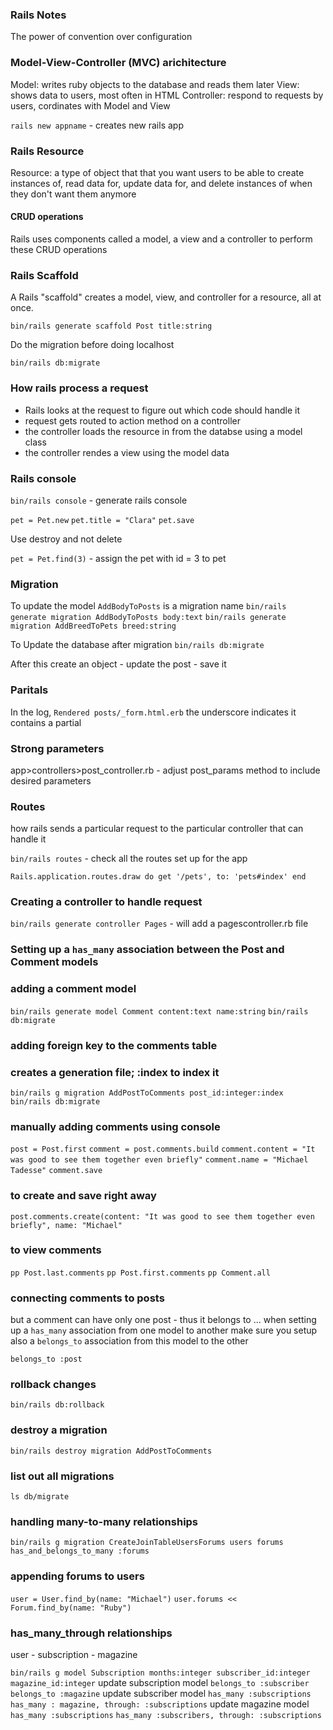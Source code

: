 ### Rails Notes
The power of convention over configuration

### Model-View-Controller (MVC) arichitecture
Model: writes ruby objects to the database and reads them later
View: shows data to users, most often in HTML
Controller: respond to requests by users, cordinates with Model and View

`rails new appname` - creates new rails app


### Rails Resource 

Resource: a type of object that that you want users to be able to create instances of, read data for, update data for, and delete instances of when they don't want them anymore

#### CRUD operations  

Rails uses components called a model, a view and a controller to perform these CRUD operations

### Rails Scaffold
A Rails "scaffold" creates a model, view, and controller for a resource, all at once.

`bin/rails generate scaffold Post title:string`

Do the migration before doing localhost

`bin/rails db:migrate`

### How rails process a request
* Rails looks at the request to figure out which code should handle it
* request gets routed to action method on a controller
* the controller loads the resource in from the databse using a model class
* the controller rendes a view using the model data


### Rails console
`bin/rails console` - generate rails console 

`pet = Pet.new`
`pet.title = "Clara"`
`pet.save`

Use destroy and not delete 

`pet = Pet.find(3)` - assign the pet with id = 3 to pet

### Migration 

To update the model
`AddBodyToPosts` is a migration name
`bin/rails generate migration AddBodyToPosts body:text`
`bin/rails generate migration AddBreedToPets breed:string`

To Update the database after migration
`bin/rails db:migrate`

After this create an object - update the post - save it 

### Paritals
In the log, `Rendered posts/_form.html.erb` the underscore indicates it contains a partial 

### Strong parameters
app>controllers>post_controller.rb - adjust post_params method to include desired parameters

### Routes
how rails sends a particular request to the particular controller that can handle it 

`bin/rails routes` - check all the routes set up for the app

`Rails.application.routes.draw do
  get '/pets', to: 'pets#index'
end
`

### Creating a controller to handle request
`bin/rails generate controller Pages` - will add a pagescontroller.rb file 

### Setting up a `has_many` association between the Post and Comment models


### adding a comment model
`bin/rails generate model Comment content:text name:string`
`bin/rails db:migrate`

### adding foreign key to the comments table
### creates a generation file; :index to index it 
`bin/rails g migration AddPostToComments post_id:integer:index`
`bin/rails db:migrate`

### manually adding comments using console
`post = Post.first`
`comment = post.comments.build`
`comment.content = "It was good to see them together even briefly"`
`comment.name = "Michael Tadesse"`
`comment.save`

### to create and save right away 
`post.comments.create(content: "It was good to see them together even briefly", name: "Michael"`

### to view comments 
`pp Post.last.comments`
`pp Post.first.comments`
`pp Comment.all`

### connecting comments to posts
but a comment can have only one post - thus it belongs to ...
when setting up a `has_many` association from one model to another
make sure you setup also a `belongs_to` association from this model to the other

`belongs_to :post`

### rollback changes 
`bin/rails db:rollback`

### destroy a migration
`bin/rails destroy migration AddPostToComments`

### list out all migrations
`ls db/migrate`

### handling many-to-many relationships
`bin/rails g migration CreateJoinTableUsersForums users forums`
`has_and_belongs_to_many :forums` 

### appending forums to users
`user = User.find_by(name: "Michael")`
`user.forums << Forum.find_by(name: "Ruby")`

### has_many_through relationships 
user - subscription - magazine

`bin/rails g model Subscription months:integer subscriber_id:integer magazine_id:integer`
update subscription model
`belongs_to :subscriber`
`belongs_to :magazine`
update subscriber model
`has_many :subscriptions`
`has_many : magazine, through: :subscriptions`
update magazine model
`has_many :subscriptions`
`has_many :subscribers, through: :subscriptions`